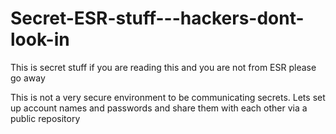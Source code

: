 # Secret-ESR-stuff---hackers-dont-look-in
This is secret stuff 
if you are reading this and you are not from ESR please go away

This is not a very secure environment to be communicating secrets. Lets set up account names and passwords and share them with each other via a public repository
